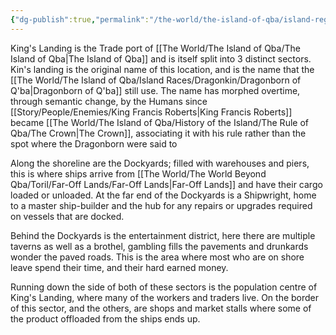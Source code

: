 ```yaml
---
{"dg-publish":true,"permalink":"/the-world/the-island-of-qba/island-regions/kings-landing/kings-landing/"}
---
```


King's Landing is the Trade port of [[The World/The Island of Qba/The Island of Qba\|The Island of Qba]] and is itself split into 3 distinct sectors.
Kin's landing is the original name of this location, and is the name that the [[The World/The Island of Qba/Island Races/Dragonkin/Dragonborn of Q'ba\|Dragonborn of Q'ba]] still use. The name has morphed overtime, through semantic change, by the Humans since [[Story/People/Enemies/King Francis Roberts\|King Francis Roberts]] became [[The World/The Island of Qba/History of the Island/The Rule of Qba/The Crown\|The Crown]], associating it with his rule rather than the spot where the Dragonborn were said to 

Along the shoreline are the Dockyards; filled with warehouses and piers, this is where ships arrive from [[The World/The World Beyond Qba/Toril/Far-Off Lands/Far-Off Lands\|Far-Off Lands]] and have their cargo loaded or unloaded. At the far end of the Dockyards is a Shipwright, home to a master ship-builder and the hub for any repairs or upgrades required on vessels that are docked. 

Behind the Dockyards is the entertainment district, here there are multiple taverns as well as a brothel, gambling fills the pavements and drunkards wonder the paved roads. This is the area where most who are on shore leave spend their time, and their hard earned money.

Running down the side of both of these sectors is the population centre of King's Landing, where many of the workers and traders live. On the border of this sector, and the others, are shops and market stalls where some of the product offloaded from the ships ends up.